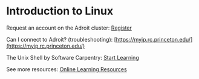 # Introduction to Linux

Request an account on the Adroit cluster: [Register](https://forms.rc.princeton.edu/registration/?q=adroit)

Can I connect to Adroit? (troubleshooting): [https://myip.rc.princeton.edu/](https://myip.rc.princeton.edu/)

The Unix Shell by Software Carpentry: [Start Learning](https://swcarpentry.github.io/shell-novice/)

See more resources: [Online Learning Resources](https://researchcomputing.princeton.edu/education/external-online-resources/linux)
